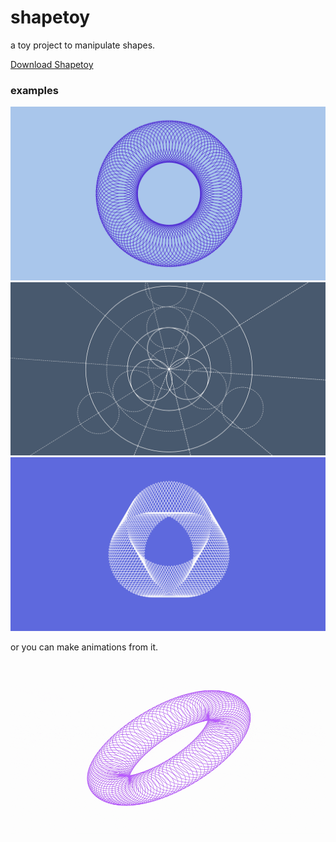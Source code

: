 # shapetoy
a toy project to manipulate shapes.

[Download Shapetoy](https://github.com/INCHMAN1900/shapetoy/releases/tag/1.0)

### examples

![screenshot1](https://github.com/INCHMAN1900/shapetoy/blob/main/shapebox-screenshot-ab28708b-3a39-4a0a-b40f-dccb860b11c2.png)
![screenshot2](https://github.com/INCHMAN1900/shapetoy/blob/main/shapebox-screenshot-e4d4b82a-136a-4a4e-a02f-39270d6abccf.png)
![screenshot3](https://github.com/INCHMAN1900/shapetoy/blob/main/shapebox-screenshot-faba0fbe-d4e3-4ee3-9045-80f122bbd758.png)

or you can make animations from it.

![animation1](https://github.com/INCHMAN1900/shapetoy/blob/main/circle-animation.gif)
